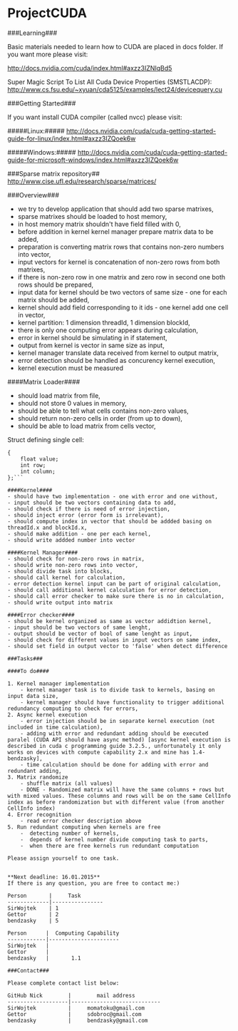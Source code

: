 ProjectCUDA
===========

###Learning###

Basic materials needed to learn how to CUDA are placed in docs folder. If you want more please visit:

http://docs.nvidia.com/cuda/index.html#axzz3IZNIqBd5

Super Magic Script To List All Cuda Device Properties (SMSTLACDP):
http://www.cs.fsu.edu/~xyuan/cda5125/examples/lect24/devicequery.cu

###Getting Started###

If you want install CUDA compiler (called nvcc) please visit:

#####Linux:#####
http://docs.nvidia.com/cuda/cuda-getting-started-guide-for-linux/index.html#axzz3IZQoek6w

#####Windows:#####
http://docs.nvidia.com/cuda/cuda-getting-started-guide-for-microsoft-windows/index.html#axzz3IZQoek6w

###Sparse matrix repository##
http://www.cise.ufl.edu/research/sparse/matrices/

###Overview###

- we try to develop application that should add two sparse matrixes,
- sparse matrixes should be loaded to host memory,
- in host memory matrix shouldn't have field filled with 0,
- before addition in kernel kernel manager prepare matrix data to be added,
- preparation is converting matrix rows that contains non-zero numbers into vector,
- input vectors for kernel is concatenation of non-zero rows from both matrixes,
- if there is non-zero row in one matrix and zero row in second one both rows should be prepared,
- input data for kernel should be two vectors of same size - one for each matrix should be added,
- kernel should add field corresponding to it ids - one kernel add one cell in vector,
- kernel partition: 1 dimension threadId, 1 dimension blockId,
- there is only one computing error appears during calculation,
- error in kernel should be simulating in if statement,
- output from kernel is vector in same size as input,
- kernel manager translate data received from kernel to output matrix,
- error detection should be handled as concurency kernel execution,
- kernel execution must be measured

####Matrix Loader####
- should load matrix from file,
- should not store 0 values in memory,
- should be able to tell what cells contains non-zero values,
- should return non-zero cells in order (from up to down),
- should be able to load matrix from cells vector,

Struct defining single cell:

```struct CellInfo
{
	float value;
	int row;
	int column;
};```

####Kernel####
- should have two implementation - one with error and one without,
- input should be two vectors containing data to add,
- should check if there is need of error injection,
- should inject error (error form is irrelevant),
- should compute index in vector that should be addded basing on threadId.x and blockId.x,
- should make addition - one per each kernel,
- should write addded number into vector

####Kernel Manager####
- should check for non-zero rows in matrix,
- should write non-zero rows into vector,
- should divide task into blocks,
- should call kernel for calculation,
- error detection kernel input can be part of original calculation,
- should call additional kernel calculation for error detection,
- should call error checker to make sure there is no in calculation,
- should write output into matrix

####Error checker####
- should be kernel organized as same as vector addidtion kernel,
- input should be two vectors of same lenght,
- output should be vector of bool of same lenght as input,
- should check for different values in input vectors on same index,
- should set field in output vector to 'false' when detect difference

###Tasks###

####To do####

1. Kernel manager implementation
    - kernel manager task is to divide task to kernels, basing on input data size,
    - kernel manager should have functionality to trigger additional redundancy computing to check for errors,
2. Async kernel execution
    - error injection should be in separate kernel execution (not included in time calculation),
    - adding with error and redundant adding should be executed paralel (CUDA API should have async method) [async kernel execution is described in cuda c programming guide 3.2.5., unfortunately it only works on devices with compute capability 2.x and mine has 1.4- bendzasky],
    - time calculation should be done for adding with error and redundant adding,
3. Matrix randomize
	- shuffle matrix (all values)
	- DONE - Randomized matrix will have the same columns + rows but with mixed values. These columns and rows will be on the same CellInfo index as before randomization but with different value (from another CellInfo index)
4. Error recognition
	- read error checker description above
5. Run redundant computing when kernels are free
	-  detecting number of kernels,
	-  depends of kernel number divide computing task to parts,
	-  when there are free kernels run redundant computation

Please assign yourself to one task.


**Next deadline: 16.01.2015**
If there is any question, you are free to contact me:)

Person       |     Task
-------------|----------------
SirWojtek    | 1
Gettor       | 2
bendzasky    | 5

Person      |  Computing Capability
------------|----------------------
SirWojtek   |          
Gettor      |         
bendzasky   |       1.1 

###Contact###

Please complete contact list below:

GitHub Nick        |        mail address    
-------------------|----------------------------
SirWojtek          |     momatoku@gmail.com 
Gettor             |     sdobroc@gmail.com   
bendzasky          |     bendzasky@gmail.com 
